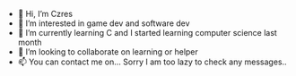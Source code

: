 - 👋 Hi, I’m Czres
- 👀 I’m interested in game dev and software dev
- 🌱 I’m currently learning C and I started learning computer science last month
- 💞️ I’m looking to collaborate on learning or helper
- 📫 You can contact me on... Sorry I am too lazy to check any messages..

<!---
Czres/Czres is a ✨ special ✨ repository because its `README.md` (this file) appears on your GitHub profile.
You can click the Preview link to take a look at your changes.
--->
